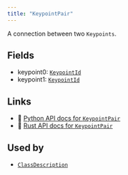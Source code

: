 ```yaml
---
title: "KeypointPair"
---
```


A connection between two `Keypoints`.

## Fields

* keypoint0: [`KeypointId`](../datatypes/keypoint_id.md)
* keypoint1: [`KeypointId`](../datatypes/keypoint_id.md)

## Links
 * 🐍 [Python API docs for `KeypointPair`](https://ref.rerun.io/docs/python/HEAD/package/rerun/datatypes/keypoint_pair/)
 * 🦀 [Rust API docs for `KeypointPair`](https://docs.rs/rerun/0.9.0-alpha.6/rerun/datatypes/struct.KeypointPair.html)


## Used by

* [`ClassDescription`](../datatypes/class_description.md)
